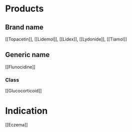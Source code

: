 # Products

## Brand name
[[Topacetin]], [[Lidemol]], [[Lidex]], [[Lydonide]], [[Tiamol]]

## Generic name
[[Flunocidine]]

### Class
[[Glucocorticoid]]

# Indication
[[Eczema]]